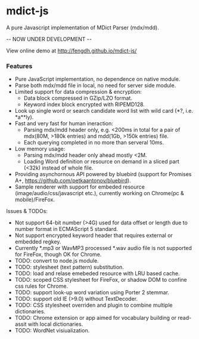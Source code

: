 # mdict-js
A pure Javascript implementation of MDict Parser (mdx/mdd).

-- NOW UNDER DEVELOPMENT --

View online demo at http://fengdh.github.io/mdict-js/

### Features
 * Pure JavaScript implementation, no dependence on native module.
 * Parse both mdx/mdd file in local, no need for server side module.
 * Limited support for data compression & encryption:
   * Data block compressed in GZip/LZO format.
   * Keyword index block encrypted with RIPEMD128.
 * Look up single word or search candidate word list with wild card (\*?, i.e. *a**ly).
 * Fast and very fast for human ineraction:
   * Parsing mdx/mdd header only, e.g. <200ms in total for a pair of mdx(80M, >180k entries) and mdd(1Gb, >150k entries) file.
   * Each querying completed in no more than serveral 10ms.
 * Low memory usage:
   * Parsing mdx/mdd header only ahead mostly <2M.
   * Loading Word definition or resource on demand in a sliced part (<32k) instead of whole file.
 * Providing asynchornous API powered by bluebird (support for Promises A+, https://github.com/petkaantonov/bluebird).
 * Sample renderer with support for embeded resource (image/audio/css/javascript etc.), currently working on Chrome(pc & mobile)/FireFox.
 
Issues & TODOs:
 * Not support 64-bit number (>4G) used for data offset or length due to number format in ECMAScript 5 standard.
 * Not support encrypted keyword header that requires external or embedded regkey.
 * Currently *.mp3 or WavMP3 processed *.wav audio file is not supported for FireFox, though OK for Chrome. 
 * TODO: convert to node.js module.
 * TODO: stylesheet (text pattern) substitution.
 * TODO: load and relase emebeded resource with LRU based cache.
 * TODO: scoped CSS stylesheet for FireFox, or shadow DOM to confine css rules for Chrome.
 * TODO: support look-up word variation using Porter 2 stemmar.
 * TODO: support old IE (>9.0) without TextDecoder.
 * TODO: CSS stylesheet overriden and plugin to combine multiple dictionaries.
 * TODO: Chrome extension or app aimed for vocabulary building or read-assit with local dictionaries.
 * TODO: WordNet visiualization.

